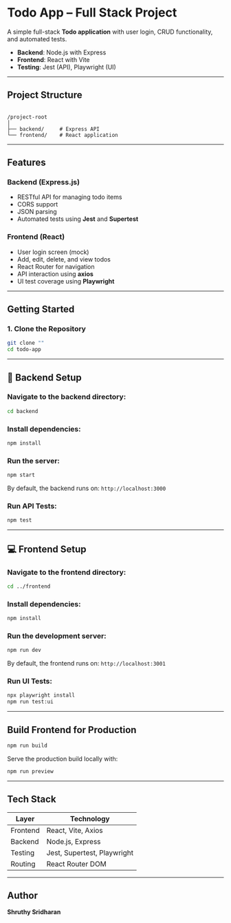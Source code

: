 # Todo App – Full Stack Project

A simple full-stack **Todo application** with user login, CRUD functionality, and automated tests.

- **Backend**: Node.js with Express  
- **Frontend**: React with Vite  
- **Testing**: Jest (API), Playwright (UI)

---

## Project Structure

```

/project-root
│
├── backend/     # Express API
└── frontend/    # React application

````
---

## Features

### Backend (Express.js)
- RESTful API for managing todo items
- CORS support
- JSON parsing
- Automated tests using **Jest** and **Supertest**

### Frontend (React)
- User login screen (mock)
- Add, edit, delete, and view todos
- React Router for navigation
- API interaction using **axios**
- UI test coverage using **Playwright**

---

## Getting Started

### 1. Clone the Repository

```bash
git clone ""
cd todo-app
````

---

## 🔧 Backend Setup

### Navigate to the backend directory:

```bash
cd backend
```

### Install dependencies:

```bash
npm install
```

### Run the server:

```bash
npm start
```

By default, the backend runs on:
`http://localhost:3000`

### Run API Tests:

```bash
npm test
```

---

## 💻 Frontend Setup

### Navigate to the frontend directory:

```bash
cd ../frontend
```

### Install dependencies:

```bash
npm install
```

### Run the development server:

```bash
npm run dev
```

By default, the frontend runs on:
`http://localhost:3001`

### Run UI Tests:

```bash
npx playwright install
npm run test:ui
```

---

## Build Frontend for Production

```bash
npm run build
```

Serve the production build locally with:

```bash
npm run preview
```

---

## Tech Stack

| Layer    | Technology                  |
| -------- | --------------------------- |
| Frontend | React, Vite, Axios          |
| Backend  | Node.js, Express            |
| Testing  | Jest, Supertest, Playwright |
| Routing  | React Router DOM            |

---

## Author

**Shruthy Sridharan**

